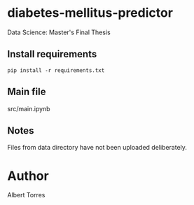 # diabetes-mellitus-predictor
Data Science: Master's Final Thesis

## Install requirements
`pip install -r requirements.txt`

## Main file
src/main.ipynb

## Notes
Files from data directory have not been uploaded deliberately.

# Author 
Albert Torres